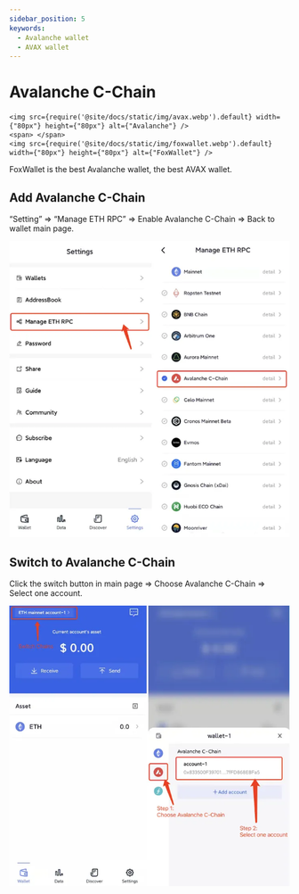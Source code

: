 ```yaml
---
sidebar_position: 5
keywords:
  - Avalanche wallet
  - AVAX wallet
---
```


# Avalanche C-Chain
```mdx-code-block
<img src={require('@site/docs/static/img/avax.webp').default} width={"80px"} height={"80px"} alt={"Avalanche"} />
<span> </span>
<img src={require('@site/docs/static/img/foxwallet.webp').default} width={"80px"} height={"80px"} alt={"FoxWallet"} />
```
FoxWallet is the best Avalanche wallet, the best AVAX wallet.

## Add Avalanche C-Chain

“Setting” => “Manage ETH RPC” => Enable Avalanche C-Chain => Back to wallet main page.

![](../img/add-avalanche.webp)

## Switch to Avalanche C-Chain

Click the switch button in main page => Choose Avalanche C-Chain => Select one account.

![](../img/switch-avalanche.webp)